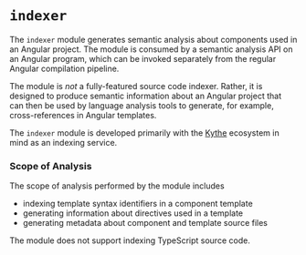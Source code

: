 # `indexer`

The `indexer` module generates semantic analysis about components used in an
Angular project. The module is consumed by a semantic analysis API on an Angular
program, which can be invoked separately from the regular Angular compilation
pipeline.

The module is _not_ a fully-featured source code indexer. Rather, it is designed
to produce semantic information about an Angular project that can then be used
by language analysis tools to generate, for example, cross-references in Angular
templates.

The `indexer` module is developed primarily with the
[Kythe](https://github.com/kythe/kythe) ecosystem in mind as an indexing
service.

### Scope of Analysis

The scope of analysis performed by the module includes

-   indexing template syntax identifiers in a component template
-   generating information about directives used in a template
-   generating metadata about component and template source files

The module does not support indexing TypeScript source code.
